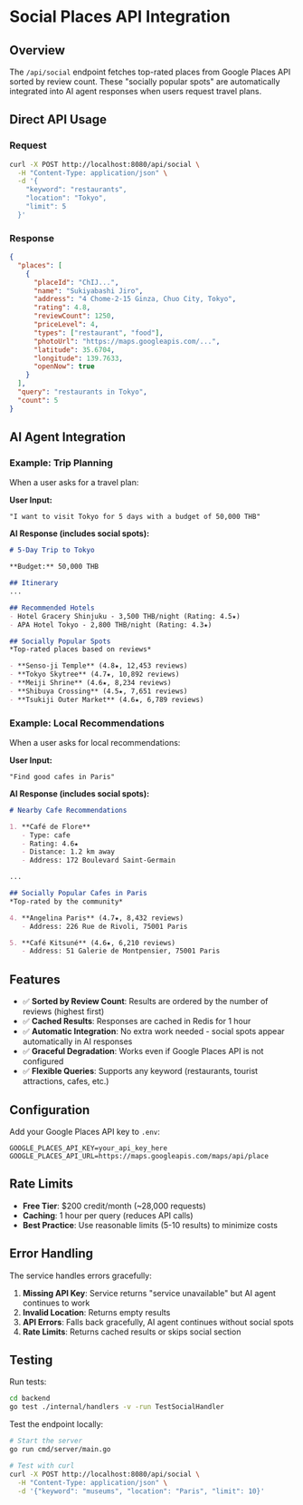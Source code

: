 # Social Places API Integration

## Overview

The `/api/social` endpoint fetches top-rated places from Google Places API sorted by review count. These "socially popular spots" are automatically integrated into AI agent responses when users request travel plans.

## Direct API Usage

### Request
```bash
curl -X POST http://localhost:8080/api/social \
  -H "Content-Type: application/json" \
  -d '{
    "keyword": "restaurants",
    "location": "Tokyo",
    "limit": 5
  }'
```

### Response
```json
{
  "places": [
    {
      "placeId": "ChIJ...",
      "name": "Sukiyabashi Jiro",
      "address": "4 Chome-2-15 Ginza, Chuo City, Tokyo",
      "rating": 4.8,
      "reviewCount": 1250,
      "priceLevel": 4,
      "types": ["restaurant", "food"],
      "photoUrl": "https://maps.googleapis.com/...",
      "latitude": 35.6704,
      "longitude": 139.7633,
      "openNow": true
    }
  ],
  "query": "restaurants in Tokyo",
  "count": 5
}
```

## AI Agent Integration

### Example: Trip Planning

When a user asks for a travel plan:

**User Input:**
```
"I want to visit Tokyo for 5 days with a budget of 50,000 THB"
```

**AI Response (includes social spots):**
```markdown
# 5-Day Trip to Tokyo

**Budget:** 50,000 THB

## Itinerary
...

## Recommended Hotels
- Hotel Gracery Shinjuku - 3,500 THB/night (Rating: 4.5★)
- APA Hotel Tokyo - 2,800 THB/night (Rating: 4.3★)

## Socially Popular Spots
*Top-rated places based on reviews*

- **Senso-ji Temple** (4.8★, 12,453 reviews)
- **Tokyo Skytree** (4.7★, 10,892 reviews)
- **Meiji Shrine** (4.6★, 8,234 reviews)
- **Shibuya Crossing** (4.5★, 7,651 reviews)
- **Tsukiji Outer Market** (4.6★, 6,789 reviews)
```

### Example: Local Recommendations

When a user asks for local recommendations:

**User Input:**
```
"Find good cafes in Paris"
```

**AI Response (includes social spots):**
```markdown
# Nearby Cafe Recommendations

1. **Café de Flore**
   - Type: cafe
   - Rating: 4.6★
   - Distance: 1.2 km away
   - Address: 172 Boulevard Saint-Germain

...

## Socially Popular Cafes in Paris
*Top-rated by the community*

4. **Angelina Paris** (4.7★, 8,432 reviews)
   - Address: 226 Rue de Rivoli, 75001 Paris

5. **Café Kitsuné** (4.6★, 6,210 reviews)
   - Address: 51 Galerie de Montpensier, 75001 Paris
```

## Features

- ✅ **Sorted by Review Count**: Results are ordered by the number of reviews (highest first)
- ✅ **Cached Results**: Responses are cached in Redis for 1 hour
- ✅ **Automatic Integration**: No extra work needed - social spots appear automatically in AI responses
- ✅ **Graceful Degradation**: Works even if Google Places API is not configured
- ✅ **Flexible Queries**: Supports any keyword (restaurants, tourist attractions, cafes, etc.)

## Configuration

Add your Google Places API key to `.env`:

```env
GOOGLE_PLACES_API_KEY=your_api_key_here
GOOGLE_PLACES_API_URL=https://maps.googleapis.com/maps/api/place
```

## Rate Limits

- **Free Tier**: $200 credit/month (~28,000 requests)
- **Caching**: 1 hour per query (reduces API calls)
- **Best Practice**: Use reasonable limits (5-10 results) to minimize costs

## Error Handling

The service handles errors gracefully:

1. **Missing API Key**: Service returns "service unavailable" but AI agent continues to work
2. **Invalid Location**: Returns empty results
3. **API Errors**: Falls back gracefully, AI agent continues without social spots
4. **Rate Limits**: Returns cached results or skips social section

## Testing

Run tests:
```bash
cd backend
go test ./internal/handlers -v -run TestSocialHandler
```

Test the endpoint locally:
```bash
# Start the server
go run cmd/server/main.go

# Test with curl
curl -X POST http://localhost:8080/api/social \
  -H "Content-Type: application/json" \
  -d '{"keyword": "museums", "location": "Paris", "limit": 10}'
```
